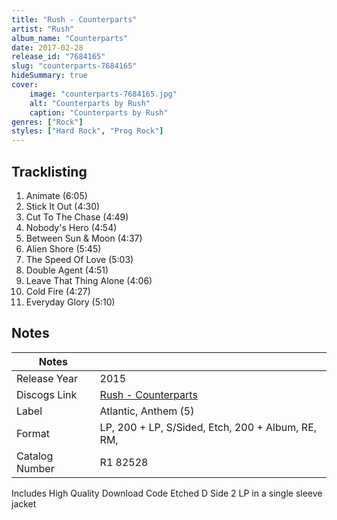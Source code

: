 ```yaml
---
title: "Rush - Counterparts"
artist: "Rush"
album_name: "Counterparts"
date: 2017-02-28
release_id: "7684165"
slug: "counterparts-7684165"
hideSummary: true
cover:
    image: "counterparts-7684165.jpg"
    alt: "Counterparts by Rush"
    caption: "Counterparts by Rush"
genres: ["Rock"]
styles: ["Hard Rock", "Prog Rock"]
---
```


## Tracklisting
1. Animate (6:05)
2. Stick It Out (4:30)
3. Cut To The Chase (4:49)
4. Nobody's Hero (4:54)
5. Between Sun & Moon (4:37)
6. Alien Shore (5:45)
7. The Speed Of Love (5:03)
8. Double Agent (4:51)
9. Leave That Thing Alone (4:06)
10. Cold Fire (4:27)
11. Everyday Glory (5:10)



## Notes

| Notes          |             |
| ---------------| ----------- |
| Release Year   | 2015 |
| Discogs Link   | [Rush - Counterparts](https://www.discogs.com/release/7684165-Rush-Counterparts) |
| Label          | Atlantic, Anthem (5) |
| Format         | LP, 200 + LP, S/Sided, Etch, 200 + Album, RE, RM,  |
| Catalog Number | R1 82528 |

Includes High Quality Download Code Etched D Side 2 LP in a single sleeve jacket 

